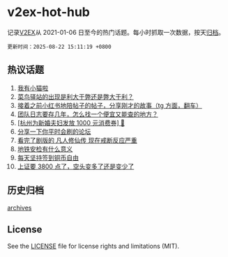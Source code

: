 # v2ex-hot-hub

 记录[V2EX](https://www.v2ex.com/)从 2021-01-06 日至今的热门话题。每小时抓取一次数据，按天[归档](archives)。

`更新时间：2025-08-22 15:11:19 +0800`

## 热议话题

1. [我有小猫啦](https://www.v2ex.com/t/1154168)
1. [菜鸟驿站的出现是利大于弊还是弊大于利？](https://www.v2ex.com/t/1154074)
1. [接着之前小红书地陪帖子的帖子，分享刚才的故事（tg 方面，翻车）](https://www.v2ex.com/t/1154097)
1. [团队日志要存几年，怎么找一个便宜又能查的地方？](https://www.v2ex.com/t/1154038)
1. [[杭州为新婚夫妇发放 1000 元消费券] 🤡](https://www.v2ex.com/t/1154122)
1. [分享一下你平时会刷的论坛](https://www.v2ex.com/t/1153998)
1. [看完了剧版的 凡人修仙传 现在戒断反应严重](https://www.v2ex.com/t/1154054)
1. [地铁安检有什么意义](https://www.v2ex.com/t/1154197)
1. [每天坚持签到铜币自由](https://www.v2ex.com/t/1154149)
1. [上证要 3800 点了，空头变多了还是变少了](https://www.v2ex.com/t/1154178)

## 历史归档

[archives](archives)

## License

See the [LICENSE](LICENSE) file for license rights and limitations (MIT).
